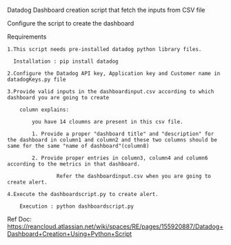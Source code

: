 Datadog Dashboard creation script that fetch the inputs from CSV file


Configure the script to create the dashboard

Requirements

	1.This script needs pre-installed datadog python library files.
	
	  Installation : pip install datadog

	2.Configure the Datadog API key, Application key and Customer name in datadogKeys.py file
	
	3.Provide valid inputs in the dashboardinput.csv according to which dashboard you are going to create                        
	  
		column explains:
	  
			you have 14 cloumns are present in this csv file. 
	  
			1. Provide a proper "dashboard title" and "description" for the dashboard in column1 and column2 and these two columns should be same for the same "name of dashboard"(column8)
	
			2. Provide proper entries in column3, column4 and column6 according to the metrics in that dashboard.
			
					Refer the dashboardinput.csv when you are going to create alert.
					
	4.Execute the dashboardscript.py to create alert.
	
		Execution : python dashboardscript.py

Ref Doc: https://reancloud.atlassian.net/wiki/spaces/RE/pages/155920887/Datadog+Dashboard+Creation+Using+Python+Script
			